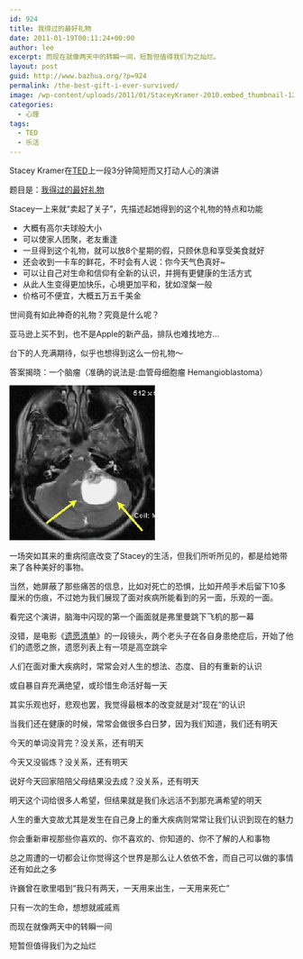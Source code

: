 ```yaml
---
id: 924
title: 我得过的最好礼物
date: 2011-01-19T00:11:24+00:00
author: lee
excerpt: 而现在就像两天中的转瞬一间，短暂但值得我们为之灿烂。
layout: post
guid: http://www.bazhua.org/?p=924
permalink: /the-best-gift-i-ever-survived/
image: /wp-content/uploads/2011/01/StaceyKramer-2010.embed_thumbnail-125x125.jpg
categories:
  - 心理
tags:
  - TED
  - 乐活
---
```

Stacey Kramer在<a href="http://www.ted.com" target="_self">TED</a>上一段3分钟简短而又打动人心的演讲

题目是：[我得过的最好礼物](http://www.ted.com/talks/lang/eng/stacey_kramer_the_best_gift_i_ever_survived.html)

Stacey一上来就“卖起了关子”，先描述起她得到的这个礼物的特点和功能

  * 大概有高尔夫球般大小
  * 可以使家人团聚，老友重逢
  * 一旦得到这个礼物，就可以放8个星期的假，只顾休息和享受美食就好
  * 还会收到一卡车的鲜花，不时会有人说：你今天气色真好~
  * 可以让自己对生命和信仰有全新的认识，并拥有更健康的生活方式
  * 从此人生变得更加快乐，心境更加平和，犹如涅槃一般
  * 价格可不便宜，大概五万五千美金

<!--copy and paste-->

世间竟有如此神奇的礼物？究竟是什么呢？
  
亚马逊上买不到，也不是Apple的新产品，排队也难找地方…
  
台下的人充满期待，似乎也想得到这么一份礼物～

答案揭晓：一个脑瘤（准确的说法是:血管母细胞瘤 Hemangioblastoma）

[](/wp-content/uploads/2011/01/brainturmor.jpg)[<img class="alignnone size-full wp-image-945" title="brainturmor2" src="/wp-content/uploads/2011/01/brainturmor2.png" alt="" width="258" height="275" />](/wp-content/uploads/2011/01/brainturmor2.png)

一场突如其来的重病彻底改变了Stacey的生活，但我们所听所见的，都是给她带来了各种美好的事物。
  
当然，她屏蔽了那些痛苦的信息，比如对死亡的恐惧，比如开颅手术后留下10多厘米的伤痕，不过她为我们展现了面对疾病所能看到的另一面，乐观的一面。

看完这个演讲，脑海中闪现的第一个画面就是弗里曼跳下飞机的那一幕
  
没错，是电影《<a href="http://movie.douban.com/subject/1867345/" target="_self">遗愿清单</a>》的一段镜头，两个老头子在各自身患绝症后，开始了他们的遗愿之旅，遗愿列表上有一项是高空跳伞

人们在面对重大疾病时，常常会对人生的想法、态度、目的有重新的认识
  
或自暴自弃充满绝望，或珍惜生命活好每一天
  
其实乐观也好，悲观也罢，我觉得最根本的改变就是对“现在“的认识

当我们还在健康的时候，常常会做很多白日梦，因为我们知道，我们还有明天
  
今天的单词没背完？没关系，还有明天
  
今天又没锻炼？没关系，还有明天
  
说好今天回家陪陪父母结果没去成？没关系，还有明天
  
明天这个词给很多人希望，但结果就是我们永远活不到那充满希望的明天

人生的重大变故尤其是发生在自己身上的重大疾病则常常让我们认识到现在的魅力
  
你会重新审视那些你喜欢的、你不喜欢的、你知道的、你不了解的人和事物
  
总之周遭的一切都会让你觉得这个世界是那么让人依依不舍，而自己可以做的事情还有如此之多

许巍曾在歌里唱到“我只有两天，一天用来出生，一天用来死亡”
  
只有一次的生命，想想就戚戚焉

而现在就像两天中的转瞬一间
  
短暂但值得我们为之灿烂
